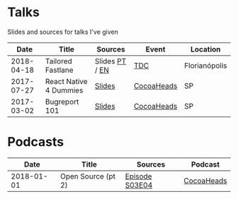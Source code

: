 # Talks

Slides and sources for talks I've given

| Date | Title | Sources | Event | Location |
|------|-------|---------|-------|----------|
| 2018-04-18 | Tailored Fastlane | Slides [PT](https://speakerdeck.com/fjcaetano/fastlane-sob-medida) / [EN](https://speakerdeck.com/fjcaetano/tailored-fastlane) | [TDC](http://thedevconf.com.br/tdc/2018/florianopolis/trilha-ios) | Florianópolis |
| 2017-07-27 | React Native 4 Dummies | [Slides](https://speakerdeck.com/fjcaetano/react-native-4-dummies) | [CocoaHeads](https://www.meetup.com/AppsterdamBR/events/242002712/) | SP |
| 2017-03-02 | Bugreport 101 | [Slides](https://speakerdeck.com/fjcaetano/bugreport-101) | [CocoaHeads](https://www.meetup.com/AppsterdamBR/events/236412987/) | SP |

 # Podcasts

 | Date | Title | Sources | Podcast |
 |------|-------|---------|---------|
 | 2018-01-01 | Open Source (pt 2) | [Episode S03E04](https://soundcloud.com/cocoaheadsbr/s0304-open-source-parte-2) | [CocoaHeads](https://www.cocoaheads.com.br/podcasts)
